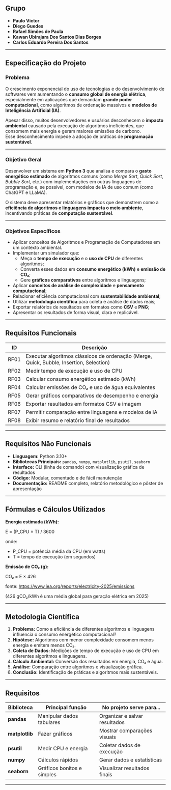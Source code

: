## Grupo
- **Paulo Victor**
- **Diego Guedes**
- **Rafael Simões de Paula**
- **Kawan Ubirajara Dos Santos Dias Borges**
- **Carlos Eduardo Pereira Dos Santos**

---

## Especificação do Projeto

### Problema
O crescimento exponencial do uso de tecnologias e do desenvolvimento de softwares vem aumentando o **consumo global de energia elétrica**, especialmente em aplicações que demandam **grande poder computacional**, como algoritmos de ordenação massivos e **modelos de Inteligência Artificial (IA)**.

Apesar disso, muitos desenvolvedores e usuários desconhecem o **impacto ambiental** causado pela execução de algoritmos ineficientes, que consomem mais energia e geram maiores emissões de carbono.  
Esse desconhecimento impede a adoção de práticas de **programação sustentável**.

---

### Objetivo Geral
Desenvolver um sistema em **Python 3** que analisa e compara o **gasto energético estimado** de algoritmos comuns (como *Merge Sort*, *Quick Sort*, *Bubble Sort*, etc.) com implementações em outras linguagens de programação e, se possível, com modelos de IA de uso comum (como ChatGPT e LLaMA).

O sistema deve apresentar relatórios e gráficos que demonstrem como a **eficiência de algoritmos e linguagens impacta o meio ambiente**, incentivando práticas de **computação sustentável**.

---

### Objetivos Específicos
- Aplicar conceitos de Algoritmos e Programação de Computadores em um contexto ambiental.
- Implementar um simulador que:
  - Meça o **tempo de execução** e o **uso de CPU** de diferentes algoritmos;
  - Converta esses dados em **consumo energético (kWh)** e **emissão de CO₂**;
  - Gere **gráficos comparativos** entre algoritmos e linguagens;
- Aplicar **conceitos de análise de complexidade** e **pensamento computacional**;
- Relacionar eficiência computacional com **sustentabilidade ambiental**;
- Utilizar **metodologia científica** para coleta e análise de dados reais;
- Exportar relatórios de resultados em formatos como **CSV** e **PNG**;
- Apresentar os resultados de forma visual, clara e replicável.

---

## Requisitos Funcionais
| ID | Descrição |
|----|------------|
| RF01 | Executar algoritmos clássicos de ordenação (Merge, Quick, Bubble, Insertion, Selection) |
| RF02 | Medir tempo de execução e uso de CPU |
| RF03 | Calcular consumo energético estimado (kWh) |
| RF04 | Calcular emissões de CO₂ e uso de água equivalentes |
| RF05 | Gerar gráficos comparativos de desempenho e energia |
| RF06 | Exportar resultados em formatos CSV e imagem |
| RF07 | Permitir comparação entre linguagens e modelos de IA |
| RF08 | Exibir resumo e relatório final de resultados |

---

## Requisitos Não Funcionais
- **Linguagem:** Python 3.10+  
- **Bibliotecas Principais:** `pandas`, `numpy`, `matplotlib`, `psutil`, `seaborn`  
- **Interface:** CLI (linha de comando) com visualização gráfica de resultados  
- **Código:** Modular, comentado e de fácil manutenção  
- **Documentação:** README completo, relatório metodológico e pôster de apresentação  

---

## Fórmulas e Cálculos Utilizados

**Energia estimada (kWh):**

E = (P_CPU × T) / 3600

onde:
- P_CPU = potência média da CPU (em watts)
- T = tempo de execução (em segundos)

**Emissão de CO₂ (g):**

CO₂ = E × 426

fonte: https://www.iea.org/reports/electricity-2025/emissions

(426 gCO₂/kWh é uma média global para geração elétrica em 2025)

---

## Metodologia Científica
1. **Problema:** Como a eficiência de diferentes algoritmos e linguagens influencia o consumo energético computacional?  
2. **Hipótese:** Algoritmos com menor complexidade consomem menos energia e emitem menos CO₂.  
3. **Coleta de Dados:** Medições de tempo de execução e uso de CPU em diferentes algoritmos e linguagens.  
4. **Cálculo Ambiental:** Conversão dos resultados em energia, CO₂ e água.  
5. **Análise:** Comparação entre algoritmos e visualização gráfica.  
6. **Conclusão:** Identificação de práticas e algoritmos mais sustentáveis.

---

## Requisitos
| Biblioteca     | Principal função           | No projeto serve para...         |
| -------------- | -------------------------- | -------------------------------- |
| **pandas**     | Manipular dados tabulares  | Organizar e salvar resultados    |
| **matplotlib** | Fazer gráficos             | Mostrar comparações visuais      |
| **psutil**     | Medir CPU e energia        | Coletar dados de execução        |
| **numpy**      | Cálculos rápidos           | Gerar dados e estatísticas       |
| **seaborn**    | Gráficos bonitos e simples | Visualizar resultados finais     |

---

